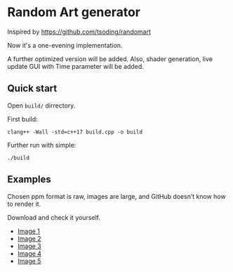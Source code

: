 # Random Art generator

Inspired by <https://github.com/tsoding/randomart>

Now it's a one-evening implementation.

A further optimized version will be added.
Also, shader generation, live update GUI with Time parameter will be added.

## Quick start

Open `build/` dirrectory.

First build:

```console
clang++ -Wall -std=c++17 build.cpp -o build
```

Further run with simple:

```console
./build
```

## Examples 

Chosen ppm format is raw, images are large, and GitHub doesn’t know how to render it.

Download and check it yourself.

- [Image 1](build/output/1731845589.ppm)
- [Image 2](build/output/1731845715.ppm)
- [Image 3](build/output/1731845961.ppm)
- [Image 4](build/output/1731845968.ppm)
- [Image 5](build/output/1731846570.ppm)
